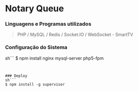 # Notary Queue

### Linguagens e Programas utilizados
> PHP / MySQL / Redis / Socket.IO / WebSocket - SmartTV

### Configuração do Sistema
sh```
$ npm install nginx mysql-server php5-fpm
```


### Deploy
sh```
$ npm install -g supervisor 
```